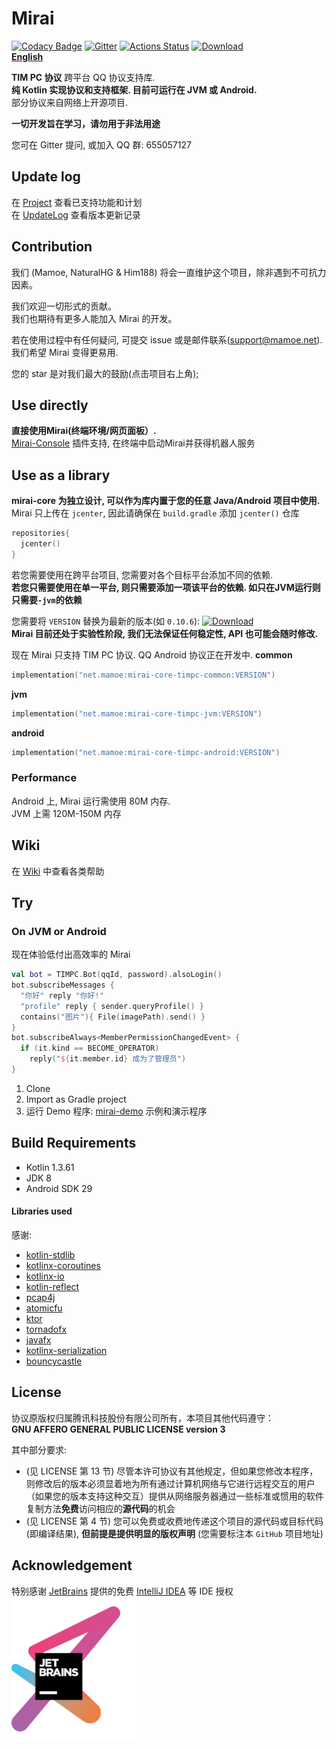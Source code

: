 # Mirai
[![Codacy Badge](https://api.codacy.com/project/badge/Grade/7d0ec3ea244b424f93a6f59038a9deeb)](https://www.codacy.com/manual/Him188/mirai?utm_source=github.com&amp;utm_medium=referral&amp;utm_content=mamoe/mirai&amp;utm_campaign=Badge_Grade)
[![Gitter](https://badges.gitter.im/mamoe/mirai.svg)](https://gitter.im/mamoe/mirai?utm_source=badge&utm_medium=badge&utm_campaign=pr-badge)
[![Actions Status](https://github.com/mamoe/mirai/workflows/CI/badge.svg)](https://github.com/mamoe/mirai/actions)
[![Download](https://api.bintray.com/packages/him188moe/mirai/mirai-core/images/download.svg)](https://bintray.com/him188moe/mirai/mirai-core/)  
**[English](README-eng.md)**  

**TIM PC 协议** 跨平台 QQ 协议支持库.  
**纯 Kotlin 实现协议和支持框架. 目前可运行在 JVM 或 Android.**  
部分协议来自网络上开源项目.   

**一切开发旨在学习，请勿用于非法用途**  

您可在 Gitter 提问, 或加入 QQ 群: 655057127

## Update log
在 [Project](https://github.com/mamoe/mirai/projects/1) 查看已支持功能和计划  
在 [UpdateLog](https://github.com/mamoe/mirai/blob/master/UpdateLog.md) 查看版本更新记录

## Contribution

我们 (Mamoe, NaturalHG & Him188) 将会一直维护这个项目，除非遇到不可抗力因素。

我们欢迎一切形式的贡献。  
我们也期待有更多人能加入 Mirai 的开发。  

若在使用过程中有任何疑问, 可提交 issue 或是邮件联系(support@mamoe.net). 我们希望 Mirai 变得更易用.

您的 star 是对我们最大的鼓励(点击项目右上角);  

## Use directly
**直接使用Mirai(终端环境/网页面板）.**  
[Mirai-Console](https://github.com/mamoe/mirai/tree/master/mirai-console) 插件支持, 在终端中启动Mirai并获得机器人服务

## Use as a library
**mirai-core 为独立设计, 可以作为库内置于您的任意 Java/Android 项目中使用.**  
Mirai 只上传在 `jcenter`, 因此请确保在 `build.gradle` 添加 `jcenter()` 仓库  
```kotlin
repositories{
  jcenter()
}
```
若您需要使用在跨平台项目, 您需要对各个目标平台添加不同的依赖.  
**若您只需要使用在单一平台, 则只需要添加一项该平台的依赖. 如只在JVM运行则只需要`-jvm`的依赖**  

您需要将 `VERSION` 替换为最新的版本(如 `0.10.6`):
[![Download](https://api.bintray.com/packages/him188moe/mirai/mirai-core/images/download.svg)](https://bintray.com/him188moe/mirai/mirai-core/)  
**Mirai 目前还处于实验性阶段, 我们无法保证任何稳定性, API 也可能会随时修改.**

现在 Mirai 只支持 TIM PC 协议.  QQ Android 协议正在开发中.
**common**
```kotlin
implementation("net.mamoe:mirai-core-timpc-common:VERSION")
```
**jvm**
```kotlin
implementation("net.mamoe:mirai-core-timpc-jvm:VERSION")
```
**android**
```kotlin
implementation("net.mamoe:mirai-core-timpc-android:VERSION")
```
### Performance
Android 上, Mirai 运行需使用 80M 内存.  
JVM 上需 120M-150M 内存

## Wiki
在 [Wiki](https://github.com/mamoe/mirai/wiki/Development-Guide---Kotlin) 中查看各类帮助

## Try

### On JVM or Android
现在体验低付出高效率的 Mirai

```kotlin
val bot = TIMPC.Bot(qqId, password).alsoLogin()
bot.subscribeMessages {
  "你好" reply "你好!"
  "profile" reply { sender.queryProfile() }
  contains("图片"){ File(imagePath).send() }
}
bot.subscribeAlways<MemberPermissionChangedEvent> {
  if (it.kind == BECOME_OPERATOR)
    reply("${it.member.id} 成为了管理员")
}
```

1. Clone
2. Import as Gradle project
3. 运行 Demo 程序: [mirai-demo](#mirai-demo) 示例和演示程序


## Build Requirements

- Kotlin 1.3.61  
- JDK 8
- Android SDK 29

#### Libraries used
感谢:
- [kotlin-stdlib](https://github.com/JetBrains/kotlin)
- [kotlinx-coroutines](https://github.com/Kotlin/kotlinx.coroutines)
- [kotlinx-io](https://github.com/Kotlin/kotlinx-io)
- [kotlin-reflect](https://github.com/JetBrains/kotlin)
- [pcap4j](https://github.com/kaitoy/pcap4j)
- [atomicfu](https://github.com/Kotlin/kotlinx.atomicfu)
- [ktor](https://github.com/ktorio/ktor)
- [tornadofx](https://github.com/edvin/tornadofx)
- [javafx](https://github.com/openjdk/jfx)
- [kotlinx-serialization](https://github.com/Kotlin/kotlinx.serialization)
- [bouncycastle](https://www.bouncycastle.org/java.html)

## License
协议原版权归属腾讯科技股份有限公司所有，本项目其他代码遵守：  
**GNU AFFERO GENERAL PUBLIC LICENSE version 3**  

其中部分要求:  
- (见 LICENSE 第 13 节) 尽管本许可协议有其他规定，但如果您修改本程序，则修改后的版本必须显着地为所有通过计算机网络与它进行远程交互的用户（如果您的版本支持这种交互）提供从网络服务器通过一些标准或惯用的软件复制方法**免费**访问相应的**源代码**的机会
- (见 LICENSE 第 4 节) 您可以免费或收费地传递这个项目的源代码或目标代码(即编译结果), **但前提是提供明显的版权声明** (您需要标注本 `GitHub` 项目地址)

## Acknowledgement
特别感谢 [JetBrains](https://www.jetbrains.com/?from=mirai) 提供的免费 [IntelliJ IDEA](https://www.jetbrains.com/idea/?from=mirai) 等 IDE 授权  
[<img src=".github/jetbrains-variant-3.png" width="200"/>](https://www.jetbrains.com/?from=mirai)
